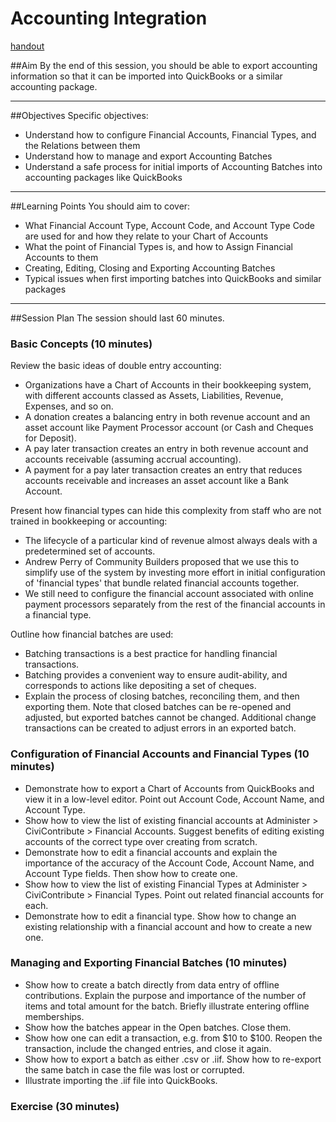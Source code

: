 # Accounting Integration
[handout](../handout/accounting-integration.md)

##Aim
By the end of this session, you should be able to export accounting information so that it can be imported into QuickBooks or a similar accounting package.

---
##Objectives
Specific objectives:

* Understand how to configure Financial Accounts, Financial Types, and the Relations between them
* Understand how to manage and export Accounting Batches
* Understand a safe process for initial imports of Accounting Batches into accounting packages like QuickBooks

---
##Learning Points
You should aim to cover:

* What Financial Account Type, Account Code, and Account Type Code are used for and how they relate to your Chart of Accounts
* What the point of Financial Types is, and how to Assign Financial Accounts to them
* Creating, Editing, Closing and Exporting Accounting Batches
* Typical issues when first importing batches into QuickBooks and similar packages

---
##Session Plan
The session should last 60 minutes.

### Basic Concepts (10 minutes)
Review the basic ideas of double entry accounting:

* Organizations have a Chart of Accounts in their bookkeeping system, with different accounts classed as Assets, Liabilities, Revenue, Expenses, and so on.
* A donation creates a balancing entry in both revenue account and an asset account like Payment Processor account (or Cash and Cheques for Deposit).
* A pay later transaction creates an entry in both revenue account and accounts receivable (assuming accrual accounting).
* A payment for a pay later transaction creates an entry that reduces accounts receivable and increases an asset account like a Bank Account.

Present how financial types can hide this complexity from staff who are not trained in bookkeeping or accounting:

* The lifecycle of a particular kind of revenue almost always deals with a predetermined set of accounts.
* Andrew Perry of Community Builders proposed that we use this to simplify use of the system by investing more effort in initial configuration of 'financial types' that bundle related financial accounts together.
* We still need to configure the financial account associated with online payment processors separately from the rest of the financial accounts in a financial type.

Outline how financial batches are used:

* Batching transactions is a best practice for handling financial transactions.
* Batching provides a convenient way to ensure audit-ability, and corresponds to actions like depositing a set of cheques.
* Explain the process of closing batches, reconciling them, and then exporting them. Note that closed batches can be re-opened and adjusted, but exported batches cannot be changed. Additional change transactions can be created to adjust errors in an exported batch.

### Configuration of Financial Accounts and Financial Types (10 minutes)

* Demonstrate how to export a Chart of Accounts from QuickBooks and view it in a low-level editor. Point out Account Code, Account Name, and Account Type.
* Show how to view the list of existing financial accounts at Administer > CiviContribute > Financial Accounts. Suggest benefits of editing existing accounts of the correct type over creating from scratch.
* Demonstrate how to edit a financial accounts and explain the importance of the accuracy of the Account Code, Account Name, and Account Type fields. Then show how to create one.
* Show how to view the list of existing Financial Types at Administer > CiviContribute > Financial Types. Point out related financial accounts for each.
* Demonstrate how to edit a financial type. Show how to change an existing relationship with a financial account and how to create a new one.

### Managing and Exporting Financial Batches (10 minutes)

* Show how to create a batch directly from data entry of offline contributions. Explain the purpose and importance of the number of items and total amount for the batch. Briefly illustrate entering offline memberships.
* Show how the batches appear in the Open batches. Close them.
* Show how one can edit a transaction, e.g. from $10 to $100. Reopen the transaction, include the changed entries, and close it again.
* Show how to export a batch as either .csv or .iif. Show how to re-export the same batch in case the file was lost or corrupted.
* Illustrate importing the .iif file into QuickBooks.

### Exercise (30 minutes)

